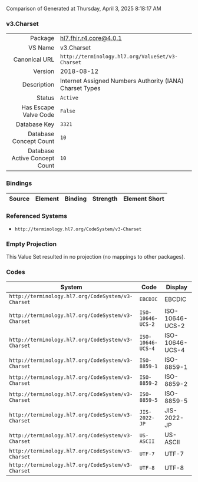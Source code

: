 Comparison of 
Generated at Thursday, April 3, 2025 8:18:17 AM

### v3.Charset

|      |     |
| ---: | --- |
| Package | hl7.fhir.r4.core@4.0.1 |
| VS Name | v3.Charset |
| Canonical URL | `http://terminology.hl7.org/ValueSet/v3-Charset` |
| Version | 2018-08-12 |
| Description | Internet Assigned Numbers Authority (IANA) Charset Types |
| Status | `Active` |
| Has Escape Valve Code | `False` |
| Database Key | `3321` |
| Database Concept Count | `10` |
| Database Active Concept Count | `10` |
### Bindings

| Source | Element | Binding | Strength | Element Short |
| ------ | ------- | ------- | -------- | ------------- |

### Referenced Systems

* `http://terminology.hl7.org/CodeSystem/v3-Charset`
### Empty Projection

This Value Set resulted in no projection (no mappings to other packages).

### Codes

| System | Code | Display |
| ------ | ---- | ------- |
| `http://terminology.hl7.org/CodeSystem/v3-Charset` | `EBCDIC` | EBCDIC |
| `http://terminology.hl7.org/CodeSystem/v3-Charset` | `ISO-10646-UCS-2` | ISO-10646-UCS-2 |
| `http://terminology.hl7.org/CodeSystem/v3-Charset` | `ISO-10646-UCS-4` | ISO-10646-UCS-4 |
| `http://terminology.hl7.org/CodeSystem/v3-Charset` | `ISO-8859-1` | ISO-8859-1 |
| `http://terminology.hl7.org/CodeSystem/v3-Charset` | `ISO-8859-2` | ISO-8859-2 |
| `http://terminology.hl7.org/CodeSystem/v3-Charset` | `ISO-8859-5` | ISO-8859-5 |
| `http://terminology.hl7.org/CodeSystem/v3-Charset` | `JIS-2022-JP` | JIS-2022-JP |
| `http://terminology.hl7.org/CodeSystem/v3-Charset` | `US-ASCII` | US-ASCII |
| `http://terminology.hl7.org/CodeSystem/v3-Charset` | `UTF-7` | UTF-7 |
| `http://terminology.hl7.org/CodeSystem/v3-Charset` | `UTF-8` | UTF-8 |
